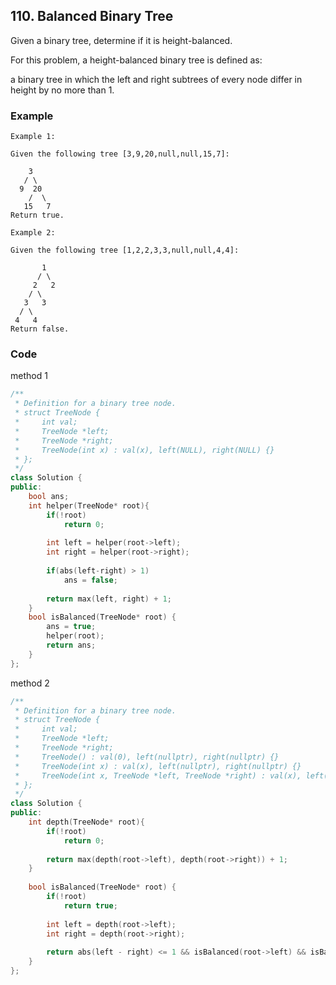 ## 110. Balanced Binary Tree

Given a binary tree, determine if it is height-balanced.

For this problem, a height-balanced binary tree is defined as:

a binary tree in which the left and right subtrees of every node differ in height by no more than 1.

### Example
```
Example 1:

Given the following tree [3,9,20,null,null,15,7]:

    3
   / \
  9  20
    /  \
   15   7
Return true.

Example 2:

Given the following tree [1,2,2,3,3,null,null,4,4]:

       1
      / \
     2   2
    / \
   3   3
  / \
 4   4
Return false.
```

### Code

method 1

```c++
/**
 * Definition for a binary tree node.
 * struct TreeNode {
 *     int val;
 *     TreeNode *left;
 *     TreeNode *right;
 *     TreeNode(int x) : val(x), left(NULL), right(NULL) {}
 * };
 */
class Solution {
public:
    bool ans;
    int helper(TreeNode* root){
        if(!root)
            return 0;
        
        int left = helper(root->left);
        int right = helper(root->right);
        
        if(abs(left-right) > 1)
            ans = false;
        
        return max(left, right) + 1;
    }
    bool isBalanced(TreeNode* root) {
        ans = true;
        helper(root);
        return ans;
    }
};
```

method 2

```c++
/**
 * Definition for a binary tree node.
 * struct TreeNode {
 *     int val;
 *     TreeNode *left;
 *     TreeNode *right;
 *     TreeNode() : val(0), left(nullptr), right(nullptr) {}
 *     TreeNode(int x) : val(x), left(nullptr), right(nullptr) {}
 *     TreeNode(int x, TreeNode *left, TreeNode *right) : val(x), left(left), right(right) {}
 * };
 */
class Solution {
public:
    int depth(TreeNode* root){
        if(!root)
            return 0;
        
        return max(depth(root->left), depth(root->right)) + 1;
    }
    
    bool isBalanced(TreeNode* root) {
        if(!root)
            return true;
        
        int left = depth(root->left);
        int right = depth(root->right);
        
        return abs(left - right) <= 1 && isBalanced(root->left) && isBalanced(root->right);
    }
};
```




